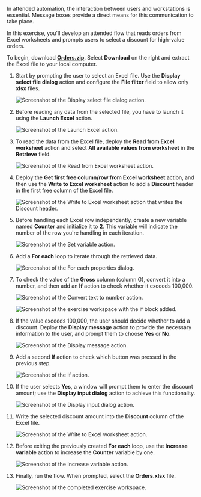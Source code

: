 In attended automation, the interaction between users and workstations is essential. Message boxes provide a direct means for this communication to take place.

In this exercise, you'll develop an attended flow that reads orders from Excel worksheets and prompts users to select a discount for high-value orders.

To begin, download [**Orders.zip**](https://github.com/MicrosoftDocs/mslearn-developer-tools-power-platform/blob/master/power-automate-desktop/Orders.zip). Select **Download** on the right and extract the Excel file to your local computer.

1. Start by prompting the user to select an Excel file. Use the **Display select file dialog** action and configure the **File filter** field to allow only **xlsx** files.

   ![Screenshot of the Display select file dialog action.](..\media\display-select-file-dialog-properties-exercise.png)

1. Before reading any data from the selected file, you have to launch it using the **Launch Excel** action.

   ![Screenshot of the Launch Excel action.](..\media\launch-excel-action-exercise.png)

1. To read the data from the Excel file, deploy the **Read from Excel worksheet** action and select **All available values from worksheet** in the **Retrieve** field.

   ![Screenshot of the Read from Excel worksheet action.](..\media\read-from-excel-worksheet-properties-exercise.png)

1. Deploy the **Get first free column/row from Excel worksheet** action, and then use the **Write to Excel worksheet** action to add a **Discount** header in the first free column of the Excel file.

   ![Screenshot of the Write to Excel worksheet action that writes the Discount header.](..\media\write-excel-worksheet-exercise.png)

1. Before handling each Excel row independently, create a new variable named **Counter** and initialize it to **2**. This variable will indicate the number of the row you're handling in each iteration. 

   ![Screenshot of the Set variable action.](..\media\set-variable-action-exercise.png)

1. Add a **For each** loop to iterate through the retrieved data.

   ![Screenshot of the For each properties dialog.](..\media\for-each-properties-exercise.png)

1. To check the value of the **Gross** column (column G), convert it into a number, and then add an **If** action to check whether it exceeds 100,000.

   ![Screenshot of the Convert text to number action.](..\media\convert-text-to-number-properties-exercise.png)

   ![Screenshot of the exercise workspace with the if block added.](..\media\exercise-workspace.png)

1. If the value exceeds 100,000, the user should decide whether to add a discount. Deploy the **Display message** action to provide the necessary information to the user, and prompt them to choose **Yes** or **No**.

   ![Screenshot of the Display message action.](..\media\display-message-properties-exercise.png)

1. Add a second **If** action to check which button was pressed in the previous step.

   ![Screenshot of the If action.](..\media\if-properties-exercise.png)

1. If the user selects **Yes**, a window will prompt them to enter the discount amount; use the **Display input dialog** action to achieve this functionality.

   ![Screenshot of the Display input dialog action.](..\media\display-input-dialog-properties-exercise.png)

1. Write the selected discount amount into the **Discount** column of the Excel file.

    ![Screenshot of the Write to Excel worksheet action.](..\media\write-to-excel-worksheet-properties-exercise.png)

1. Before exiting the previously created **For each** loop, use the **Increase variable** action to increase the **Counter** variable by one.

    ![Screenshot of the Increase variable action.](..\media\increase-variable-action-exercise.png)

1. Finally, run the flow. When prompted, select the **Orders.xlsx** file.

    ![Screenshot of the completed exercise workspace.](..\media\final-exercise-workspace.png)
